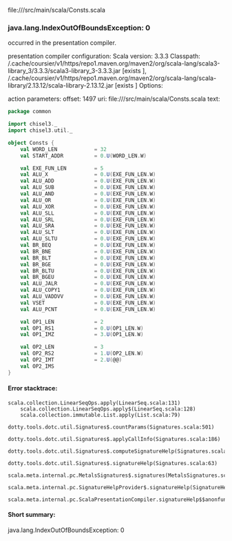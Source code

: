 file://<WORKSPACE>/src/main/scala/Consts.scala
### java.lang.IndexOutOfBoundsException: 0

occurred in the presentation compiler.

presentation compiler configuration:
Scala version: 3.3.3
Classpath:
<HOME>/.cache/coursier/v1/https/repo1.maven.org/maven2/org/scala-lang/scala3-library_3/3.3.3/scala3-library_3-3.3.3.jar [exists ], <HOME>/.cache/coursier/v1/https/repo1.maven.org/maven2/org/scala-lang/scala-library/2.13.12/scala-library-2.13.12.jar [exists ]
Options:



action parameters:
offset: 1497
uri: file://<WORKSPACE>/src/main/scala/Consts.scala
text:
```scala
package common

import chisel3._
import chisel3.util._

object Consts {
    val WORD_LEN            = 32
    val START_ADDR          = 0.U(WORD_LEN.W)

    val EXE_FUN_LEN         = 5
    val ALU_X               = 0.U(EXE_FUN_LEN.W)
    val ALU_ADD             = 0.U(EXE_FUN_LEN.W)
    val ALU_SUB             = 0.U(EXE_FUN_LEN.W)
    val ALU_AND             = 0.U(EXE_FUN_LEN.W)
    val ALU_OR              = 0.U(EXE_FUN_LEN.W)
    val ALU_XOR             = 0.U(EXE_FUN_LEN.W)
    val ALU_SLL             = 0.U(EXE_FUN_LEN.W)
    val ALU_SRL             = 0.U(EXE_FUN_LEN.W)
    val ALU_SRA             = 0.U(EXE_FUN_LEN.W)
    val ALU_SLT             = 0.U(EXE_FUN_LEN.W)
    val ALU_SLTU            = 0.U(EXE_FUN_LEN.W)
    val BR_BEQ              = 0.U(EXE_FUN_LEN.W)
    val BR_BNE              = 0.U(EXE_FUN_LEN.W)
    val BR_BLT              = 0.U(EXE_FUN_LEN.W)
    val BR_BGE              = 0.U(EXE_FUN_LEN.W)
    val BR_BLTU             = 0.U(EXE_FUN_LEN.W)
    val BR_BGEU             = 0.U(EXE_FUN_LEN.W)
    val ALU_JALR            = 0.U(EXE_FUN_LEN.W)
    val ALU_COPY1           = 0.U(EXE_FUN_LEN.W)
    val ALU_VADDVV          = 0.U(EXE_FUN_LEN.W)
    val VSET                = 0.U(EXE_FUN_LEN.W)
    val ALU_PCNT            = 0.U(EXE_FUN_LEN.W)

    val OP1_LEN             = 2
    val OP1_RS1             = 0.U(OP1_LEN.W)
    val OP1_IMZ             = 3.U(OP1_LEN.W)

    val OP2_LEN             = 3
    val OP2_RS2             = 1.U(OP2_LEN.W)
    val OP2_IMT             = 2.U(@@)
    val OP2_IMS
}
```



#### Error stacktrace:

```
scala.collection.LinearSeqOps.apply(LinearSeq.scala:131)
	scala.collection.LinearSeqOps.apply$(LinearSeq.scala:128)
	scala.collection.immutable.List.apply(List.scala:79)
	dotty.tools.dotc.util.Signatures$.countParams(Signatures.scala:501)
	dotty.tools.dotc.util.Signatures$.applyCallInfo(Signatures.scala:186)
	dotty.tools.dotc.util.Signatures$.computeSignatureHelp(Signatures.scala:94)
	dotty.tools.dotc.util.Signatures$.signatureHelp(Signatures.scala:63)
	scala.meta.internal.pc.MetalsSignatures$.signatures(MetalsSignatures.scala:17)
	scala.meta.internal.pc.SignatureHelpProvider$.signatureHelp(SignatureHelpProvider.scala:51)
	scala.meta.internal.pc.ScalaPresentationCompiler.signatureHelp$$anonfun$1(ScalaPresentationCompiler.scala:435)
```
#### Short summary: 

java.lang.IndexOutOfBoundsException: 0